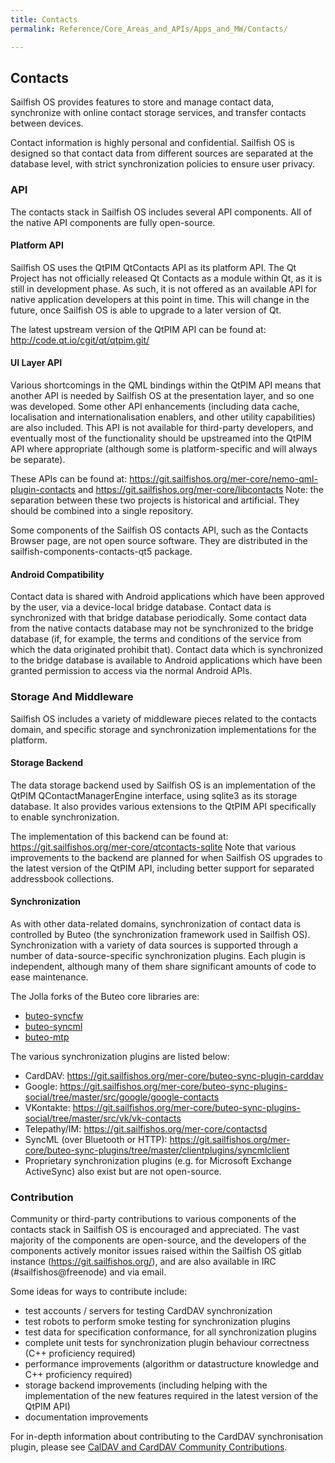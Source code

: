 ```yaml
---
title: Contacts
permalink: Reference/Core_Areas_and_APIs/Apps_and_MW/Contacts/

---
```


## Contacts

Sailfish OS provides features to store and manage contact data,
synchronize with online contact storage services, and transfer contacts
between devices.

Contact information is highly personal and confidential. Sailfish OS is
designed so that contact data from different sources are separated at
the database level, with strict synchronization policies to ensure user
privacy.

### API

The contacts stack in Sailfish OS includes several API components. All
of the native API components are fully open-source.

#### Platform API

Sailfish OS uses the QtPIM QtContacts API as its platform API. The Qt
Project has not officially released Qt Contacts as a module within Qt,
as it is still in development phase. As such, it is not offered as an
available API for native application developers at this point in time.
This will change in the future, once Sailfish OS is able to upgrade to a
later version of Qt.

The latest upstream version of the QtPIM API can be found at:
<http://code.qt.io/cgit/qt/qtpim.git/>

#### UI Layer API

Various shortcomings in the QML bindings within the QtPIM API means that
another API is needed by Sailfish OS at the presentation layer, and so
one was developed. Some other API enhancements (including data cache,
localisation and internationalisation enablers, and other utility
capabilities) are also included. This API is not available for
third-party developers, and eventually most of the functionality should
be upstreamed into the QtPIM API where appropriate (although some is
platform-specific and will always be separate).

These APIs can be found at:
<https://git.sailfishos.org/mer-core/nemo-qml-plugin-contacts> and
<https://git.sailfishos.org/mer-core/libcontacts> Note: the separation
between these two projects is historical and artificial. They should be
combined into a single repository.

Some components of the Sailfish OS contacts API, such as the Contacts
Browser page, are not open source software. They are distributed in the
sailfish-components-contacts-qt5 package.

#### Android Compatibility

Contact data is shared with Android applications which have been
approved by the user, via a device-local bridge database. Contact data
is synchronized with that bridge database periodically. Some contact
data from the native contacts database may not be synchronized to the
bridge database (if, for example, the terms and conditions of the
service from which the data originated prohibit that). Contact data
which is synchronized to the bridge database is available to Android
applications which have been granted permission to access via the normal
Android APIs.

### Storage And Middleware

Sailfish OS includes a variety of middleware pieces related to the
contacts domain, and specific storage and synchronization
implementations for the platform.

#### Storage Backend

The data storage backend used by Sailfish OS is an implementation of the
QtPIM QContactManagerEngine interface, using sqlite3 as its storage
database. It also provides various extensions to the QtPIM API
specifically to enable synchronization.

The implementation of this backend can be found at:
<https://git.sailfishos.org/mer-core/qtcontacts-sqlite> Note that
various improvements to the backend are planned for when Sailfish OS
upgrades to the latest version of the QtPIM API, including better
support for separated addressbook collections.

#### Synchronization

As with other data-related domains, synchronization of contact data is
controlled by Buteo (the synchronization framework used in Sailfish OS).
Synchronization with a variety of data sources is supported through a
number of data-source-specific synchronization plugins. Each plugin is
independent, although many of them share significant amounts of code to
ease maintenance.

The Jolla forks of the Buteo core libraries are:

  - [buteo-syncfw](https://git.sailfishos.org/mer-core/buteo-syncfw)
  - [buteo-syncml](https://git.sailfishos.org/mer-core/buteo-syncml)
  - [buteo-mtp](https://git.sailfishos.org/mer-core/buteo-mtp)

The various synchronization plugins are listed below:

  - CardDAV:
    <https://git.sailfishos.org/mer-core/buteo-sync-plugin-carddav>
  - Google:
    <https://git.sailfishos.org/mer-core/buteo-sync-plugins-social/tree/master/src/google/google-contacts>
  - VKontakte:
    <https://git.sailfishos.org/mer-core/buteo-sync-plugins-social/tree/master/src/vk/vk-contacts>
  - Telepathy/IM: <https://git.sailfishos.org/mer-core/contactsd>
  - SyncML (over Bluetooth or HTTP):
    <https://git.sailfishos.org/mer-core/buteo-sync-plugins/tree/master/clientplugins/syncmlclient>
  - Proprietary synchronization plugins (e.g. for Microsoft Exchange
    ActiveSync) also exist but are not open-source.

### Contribution

Community or third-party contributions to various components of the
contacts stack in Sailfish OS is encouraged and appreciated. The vast
majority of the components are open-source, and the developers of the
components actively monitor issues raised within the Sailfish OS gitlab
instance (https://git.sailfishos.org/), and are also available in IRC
(\#sailfishos@freenode) and via email.

Some ideas for ways to contribute include:

  - test accounts / servers for testing CardDAV synchronization
  - test robots to perform smoke testing for synchronization plugins
  - test data for specification conformance, for all synchronization
    plugins
  - complete unit tests for synchronization plugin behaviour correctness
    (C++ proficiency required)
  - performance improvements (algorithm or datastructure knowledge and
    C++ proficiency required)
  - storage backend improvements (including helping with the
    implementation of the new features required in the latest version of
    the QtPIM API)
  - documentation improvements

For in-depth information about contributing to the CardDAV
synchronisation plugin, please see [CalDAV and CardDAV Community
Contributions](/Develop/Collaborative_Development/CalDAV_and_CardDAV_Community_Contributions).
